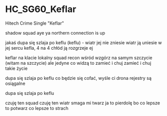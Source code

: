 # HC_SG60_Keflar
Hitech Crime Single "Keflar"

shadow squad aye ya
northern connection is up

jakaś
dupa się szlaja po keflu (keflu) - 
wiatr jej nie zniesie
wiatr ją uniesie
w jej sercu kefla, 4 na 4 
chłód ją rozgrzeje ej

keflar na klacie
lokalny squad
recon wśród wzgórz 
na samym szczycie (witam na szczycie)
ale jedyne co widzą 
to zamieć i chuj
zamieć i chuj
takie życie

dupa się szlaja po keflu
co będzie się cofać, 
wyśle ci drona
rejestry są osiągalne

dupa się szlaja po keflu

czuję ten squad
czuję ten wiatr
smaga mi twarz
ja to pierdolę bo co lepsze to potwarz
co lepsze to strach



